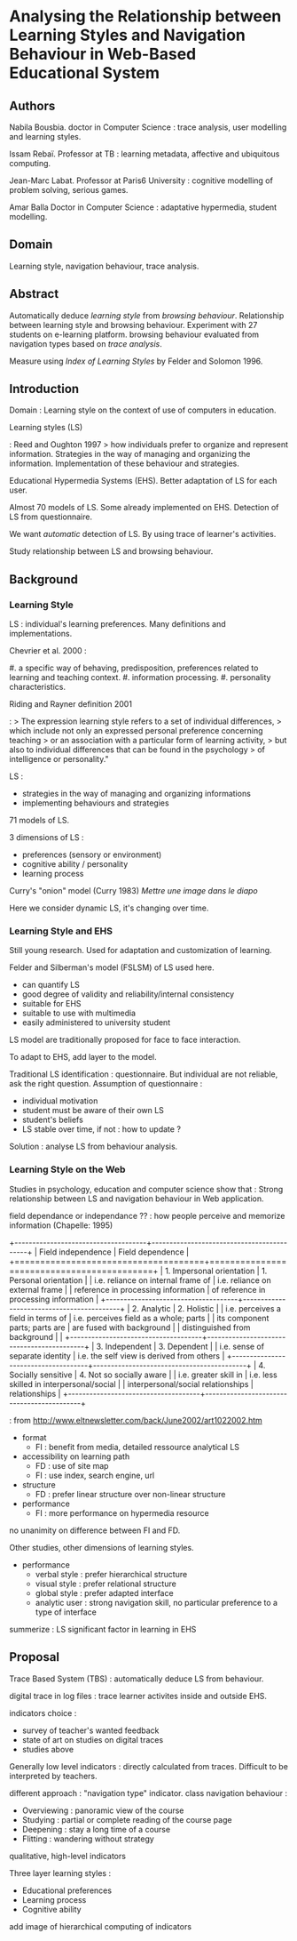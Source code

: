 # Analysing the Relationship between Learning Styles and Navigation Behaviour in Web-Based Educational System

## Authors

Nabila Bousbia.
doctor in Computer Science : trace analysis, user modelling and learning styles.

Issam Rebaï.
Professor at TB : learning metadata, affective and ubiquitous computing.

Jean-Marc Labat.
Professor at Paris6 University : cognitive modelling of problem solving, serious games.

Amar Balla
Doctor in Computer Science : adaptative hypermedia, student modelling.

## Domain

Learning style, navigation behaviour, trace analysis.

## Abstract

Automatically deduce *learning style* from *browsing behaviour*.
Relationship between learning style and browsing behaviour.
Experiment with 27 students on e-learning platform.
browsing behaviour evaluated from navigation types based on *trace analysis*.

Measure using *Index of Learning Styles* by Felder and Solomon 1996.

## Introduction

Domain : Learning style on the context of use of computers in education.

Learning styles (LS)

:   Reed and Oughton 1997
    > how individuals prefer to organize and represent information.
    Strategies in the way of managing and organizing the information.
    Implementation of these behaviour and strategies.

Educational Hypermedia Systems (EHS).
Better adaptation of LS for each user.

Almost 70 models of LS.
Some already implemented on EHS.
Detection of LS from questionnaire.

We want *automatic* detection of LS.
By using trace of learner's activities.

Study relationship between LS and browsing behaviour.

## Background

### Learning Style

LS : individual's learning preferences.
Many definitions and implementations.

Chevrier et al. 2000 :

#. a specific way of behaving, predisposition, preferences related to learning and teaching context.
#. information processing.
#. personality characteristics.

Riding and Rayner definition 2001

:   > The expression learning style refers to a set of individual differences,
    > which include not only an expressed personal preference concerning teaching
    > or an association with a particular form of learning activity,
    > but also to individual differences that can be found in the psychology
    > of intelligence or personality."

LS :

* strategies in the way of managing and organizing informations
* implementing behaviours and strategies

71 models of LS.

3 dimensions of LS :

* preferences (sensory or environment)
* cognitive ability / personality
* learning process

Curry's "onion" model (Curry 1983) *Mettre une image dans le diapo*

Here we consider dynamic LS, it's changing over time.

### Learning Style and EHS

Still young research. Used for adaptation and customization of learning.

Felder and Silberman's model (FSLSM) of LS used here.

* can quantify LS
* good degree of validity and reliability/internal consistency
* suitable for EHS
* suitable to use with multimedia
* easily administered to university student

LS model are traditionally proposed for face to face interaction.

To adapt to EHS, add layer to the model.

Traditional LS identification : questionnaire.
But individual are not reliable, ask the right question.
Assumption of questionnaire :

* individual motivation
* student must be aware of their own LS
* student's beliefs
* LS stable over time, if not : how to update ?

Solution : analyse LS from behaviour analysis.

### Learning Style on the Web

Studies in psychology, education and computer science show that :
Strong relationship between LS and navigation behaviour in Web application.

field dependance or independance ??
:   how people perceive and memorize information (Chapelle: 1995)

+-------------------------------------+-------------------------------------------+
| Field independence                  | Field dependence                          |
+=====================================+===========================================+
| 1. Impersonal orientation           | 1. Personal orientation                   |
| i.e. reliance on internal frame of  | i.e. reliance on external frame           |
| reference in processing information | of reference in processing information    |
+-------------------------------------+-------------------------------------------+
| 2. Analytic                         | 2. Holistic                               |
| i.e. perceives a field in terms of  | i.e. perceives field as a whole; parts    |
| its component parts; parts are      | are fused with background                 |
| distinguished from background       |                                           |
+-------------------------------------+-------------------------------------------+
| 3. Independent                      | 3. Dependent                              |
| i.e. sense of separate identity     | i.e. the self view is derived from others |
+-------------------------------------+-------------------------------------------+
| 4. Socially sensitive               | 4. Not so socially aware                  |
| i.e. greater skill in               | i.e. less skilled in interpersonal/social |
| interpersonal/social relationships  | relationships                             |
+-------------------------------------+-------------------------------------------+



: from http://www.eltnewsletter.com/back/June2002/art1022002.htm

* format
    + FI : benefit from media, detailed ressource
      analytical LS
* accessibility on learning path
    * FD : use of site map
    * FI : use index, search engine, url
* structure
    * FD : prefer linear structure over non-linear structure
* performance
    * FI : more performance on hypermedia resource

no unanimity on difference between FI and FD.

Other studies, other dimensions of learning styles.

* performance
    * verbal style : prefer hierarchical structure
    * visual style : prefer relational structure
    * global style : prefer adapted interface
    * analytic user : strong navigation skill, no particular preference to a type of interface

summerize : LS significant factor in learning in EHS

## Proposal

Trace Based System (TBS) : automatically deduce LS from behaviour.

digital trace in log files : trace learner activites inside and outside EHS.

indicators choice :

* survey of teacher's wanted feedback
* state of art on studies on digital traces
* studies above

Generally low level indicators : directly calculated from traces.
Difficult to be interpreted by teachers.

different approach : "navigation type" indicator.
class navigation behaviour :

* Overviewing : panoramic view of the course
* Studying : partial or complete reading of the course page
* Deepening : stay a long time of a course
* Flitting : wandering without strategy

qualitative, high-level indicators

Three layer learning styles :

* Educational preferences
* Learning process
* Cognitive ability

add image of hierarchical computing of indicators

